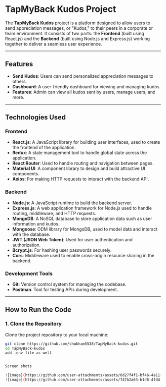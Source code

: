 # TapMyBack Kudos Project

The **TapMyBack Kudos** project is a platform designed to allow users to send appreciation messages, or "Kudos," to their peers in a corporate or team environment. It consists of two parts: the **Frontend** (built using React.js) and the **Backend** (built using Node.js and Express.js) working together to deliver a seamless user experience.

---

## Features


- **Send Kudos**: Users can send personalized appreciation messages to others.
- **Dashboard**: A user-friendly dashboard for viewing and managing kudos.
- **Features**: Admin can view all kudos sent by users, manage users, and more.

---

## Technologies Used

### Frontend
- **React.js**: A JavaScript library for building user interfaces, used to create the frontend of the application.
- **Redux**: A state management tool to handle global state across the application.
- **React Router**: Used to handle routing and navigation between pages.
- **Material UI**: A component library to design and build attractive UI components.
- **Axios**: For making HTTP requests to interact with the backend API.

### Backend
- **Node.js**: A JavaScript runtime to build the backend server.
- **Express.js**: A web application framework for Node.js used to handle routing, middleware, and HTTP requests.
- **MongoDB**: A NoSQL database to store application data such as user information and kudos.
- **Mongoose**: ODM library for MongoDB, used to model data and interact with the database.
- **JWT (JSON Web Token)**: Used for user authentication and authorization.
- **Bcrypt.js**: For hashing user passwords securely.
- **Cors**: Middleware used to enable cross-origin resource sharing in the backend.

### Development Tools
- **Git**: Version control system for managing the codebase.
- **Postman**: Tool for testing APIs during development.

---

## How to Run the Code

### 1. Clone the Repository

Clone the project repository to your local machine:

```bash
git clone https://github.com/shubham5538/TapMyBack-kudos.git
cd TapMyBack-kudos
add .env file as well 


Screen shots 

![image](https://github.com/user-attachments/assets/6d27f4f1-bf46-4a11-8e37-2edebb4454c4)
![image](https://github.com/user-attachments/assets/747b2a63-b1d6-4fd4-a108-e24844025e34)

